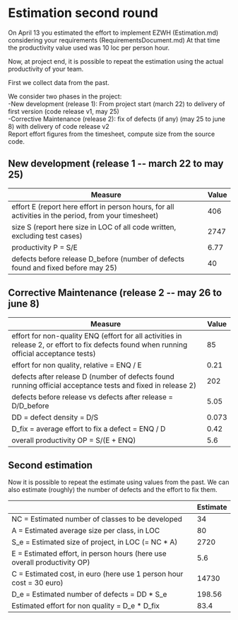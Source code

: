 # Estimation second round

On April 13 you estimated the effort to implement EZWH (Estimation.md) considering your requirements (RequirementsDocument.md)
At that time the productivity value used was 10 loc per person hour.   

Now, at project end, it is possible to repeat the 
estimation using the actual productivity of your team.


First we collect data from the past.   

We consider two phases in the project: <br>
-New development (release 1): From project start (march 22) to delivery of first version (code release v1, may 25) <br>
-Corrective Maintenance (release 2): fix of defects (if any)  (may 25 to june 8) with delivery of code release v2  <br>
Report effort figures from the timesheet, compute size from the source code.

## New development (release 1  -- march 22 to may 25)
| Measure| Value |
|---|---|
|effort E (report here effort in person hours, for all activities in the period, from your timesheet)  |406|
|size S (report here size in LOC of all code written, excluding test cases)  |2747|
|productivity P = S/E |6.77|
|defects before release D_before (number of defects found and fixed before may 25) |40|



## Corrective Maintenance (release 2 -- may 26 to june 8)

| Measure | Value|
|---|---|
| effort for non-quality ENQ (effort for all activities in release 2, or effort to fix defects found when running official acceptance tests) |85|
| effort for non quality, relative = ENQ / E |0.21|
|defects after release D (number of defects found running official acceptance tests and  fixed in release 2) |202|
| defects before release vs defects after release = D/D_before |5.05|
|DD = defect density = D/S|0.073|
|D_fix = average effort to fix a defect = ENQ / D |0.42|
|overall productivity OP = S/(E + ENQ)|5.6|

## Second estimation

Now it is possible to repeat the estimate using values from the past. We can also estimate (roughly) the number of defects and the effort to fix them.

|             | Estimate                        |             
| ----------- | ------------------------------- |  
| NC =  Estimated number of classes to be developed                 |        34              |             
|  A = Estimated average size per class, in LOC                     |         80                  | 
| S_e = Estimated size of project, in LOC (= NC * A)                  |              2720                  |
| E = Estimated effort, in person hours (here use overall productivity OP)  |                5.6                  |   
| C = Estimated cost, in euro (here use 1 person hour cost = 30 euro)                   |   14730      | 
| D_e = Estimated number of defects = DD * S_e| 198.56 |
| Estimated effort for non quality = D_e * D_fix | 83.4 |
